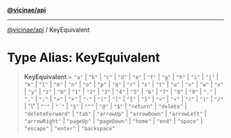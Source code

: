 [**@vicinae/api**](../README.md)

***

[@vicinae/api](../README.md) / KeyEquivalent

# Type Alias: KeyEquivalent

> **KeyEquivalent** = `"a"` \| `"b"` \| `"c"` \| `"d"` \| `"e"` \| `"f"` \| `"g"` \| `"h"` \| `"i"` \| `"j"` \| `"k"` \| `"l"` \| `"m"` \| `"n"` \| `"o"` \| `"p"` \| `"q"` \| `"r"` \| `"s"` \| `"t"` \| `"u"` \| `"v"` \| `"w"` \| `"x"` \| `"y"` \| `"z"` \| `"0"` \| `"1"` \| `"2"` \| `"3"` \| `"4"` \| `"5"` \| `"6"` \| `"7"` \| `"8"` \| `"9"` \| `"."` \| `","` \| `";"` \| `"="` \| `"+"` \| `"-"` \| `"["` \| `"]"` \| `"{"` \| `"}"` \| `"«"` \| `"»"` \| `"("` \| `")"` \| `"/"` \| "\\" \| `"'"` \| `` "`" `` \| `"§"` \| `"^"` \| `"@"` \| `"$"` \| `"return"` \| `"delete"` \| `"deleteForward"` \| `"tab"` \| `"arrowUp"` \| `"arrowDown"` \| `"arrowLeft"` \| `"arrowRight"` \| `"pageUp"` \| `"pageDown"` \| `"home"` \| `"end"` \| `"space"` \| `"escape"` \| `"enter"` \| `"backspace"`

